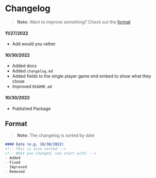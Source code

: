 # Changelog
> **Note:**
> Want to improve something? Check out the [format](#format)
#### 11/27/2022
- Add would you rather
#### 10/30/2022
- Added docs
- Added `changelog.md`
- Added fields to the single player game end embed to show what they chose
- Improved `README.md`
#### 10/30/2022
- Published Package
## Format
> **Note:**
> The changelog is sorted by date
```md
#### Date (e.g. 10/30/2022)
<!-- This is also sorted -->
<!-- What you changed, can start with: -->
- Added
- Fixed
- Improved
- Removed
```